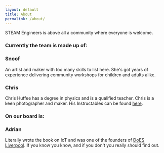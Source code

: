 ```yaml
---
layout: default
title: About
permalink: /about/
---
```


STEAM Engineers is above all a community where everyone is welcome. 

### Currently the team is made up of:

### Snoof 

An artist and maker with too many skills to list here. She's got years of experience delivering community workshops for children and adults alike. 

### Chris

Chris Huffee has a degree in physics and is a qualified teacher.  Chris is a keen photographer and maker. His Instructables can be found [here](https://www.instructables.com/member/huffee/).


### On our board is:

### Adrian

Literally wrote the book on IoT and was one of the founders of [DoES Liverpool](https://www.doesliverpool.com). If you know you know, and if you don't you really should find out.
